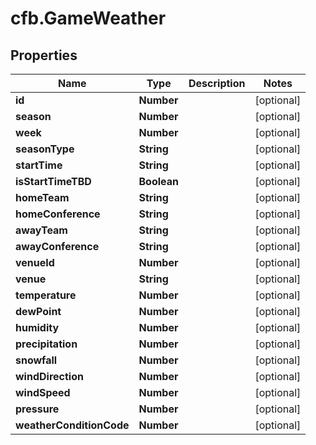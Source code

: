# cfb.GameWeather

## Properties
Name | Type | Description | Notes
------------ | ------------- | ------------- | -------------
**id** | **Number** |  | [optional] 
**season** | **Number** |  | [optional] 
**week** | **Number** |  | [optional] 
**seasonType** | **String** |  | [optional] 
**startTime** | **String** |  | [optional] 
**isStartTimeTBD** | **Boolean** |  | [optional] 
**homeTeam** | **String** |  | [optional] 
**homeConference** | **String** |  | [optional] 
**awayTeam** | **String** |  | [optional] 
**awayConference** | **String** |  | [optional] 
**venueId** | **Number** |  | [optional] 
**venue** | **String** |  | [optional] 
**temperature** | **Number** |  | [optional] 
**dewPoint** | **Number** |  | [optional] 
**humidity** | **Number** |  | [optional] 
**precipitation** | **Number** |  | [optional] 
**snowfall** | **Number** |  | [optional] 
**windDirection** | **Number** |  | [optional] 
**windSpeed** | **Number** |  | [optional] 
**pressure** | **Number** |  | [optional] 
**weatherConditionCode** | **Number** |  | [optional] 


